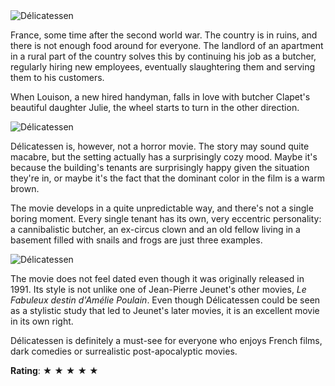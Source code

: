 <div class="banner banner-huge"><img src="/media/images/journal/review-delicatessen/1.jpg" alt="Délicatessen"></a></div>

France, some time after the second world war. The country is in ruins, and there is not enough food around for everyone. The landlord of an apartment in a rural part of the country solves this by continuing his job as a butcher, regularly hiring new employees, eventually slaughtering them and serving them to his customers.

When Louison, a new hired handyman, falls in love with butcher Clapet's beautiful daughter Julie, the wheel starts to turn in the other direction.

<div class="banner banner-huge"><img src="/media/images/journal/review-delicatessen/2.jpg" alt="Délicatessen"></a></div>

Délicatessen is, however, not a horror movie. The story may sound quite macabre, but the setting actually has a surprisingly cozy mood. Maybe it's because the building's tenants are surprisingly happy given the situation they're in, or maybe it's the fact that the dominant color in the film is a warm brown.

The movie develops in a quite unpredictable way, and there's not a single boring moment. Every single tenant has its own, very eccentric personality: a cannibalistic butcher, an ex-circus clown and an old fellow living in a basement filled with snails and frogs are just three examples.

<div class="banner banner-huge"><img src="/media/images/journal/review-delicatessen/3.jpg" alt="Délicatessen"></a></div>

The movie does not feel dated even though it was originally released in 1991. Its style is not unlike one of Jean-Pierre Jeunet's other movies, <i>Le Fabuleux destin d'Amélie Poulain</i>. Even though Délicatessen could be seen as a stylistic study that led to Jeunet's later movies, it is an excellent movie in its own right.

Délicatessen is definitely a must-see for everyone who enjoys French films, dark comedies or surrealistic post-apocalyptic movies.

**Rating**: &#9733; &#9733; &#9733; &#9733; &#9733;
